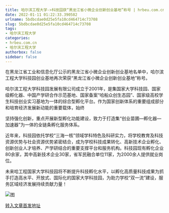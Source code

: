 ```yaml
---
title: 哈尔滨工程大学->科技园获“黑龙江省小微企业创新创业基地”称号 | hrbeu.com.cn
date: 2022-01-11 01:22:33.390582
urlname: 5bdbcdae0d25e5fa10cd464714c73708
slug: 5bdbcdae0d25e5fa10cd464714c73708
tags: 
- 哈尔滨工程大学
categories:
- hrbeu.com.cn
- 哈尔滨工程大学
authorbox: false
sidebar: false
---
```

在黑龙江省工业和信息化厅公示的黑龙江省小微企业创新创业基地名单中，哈尔滨工程大学科技园创业基地再次荣获“黑龙江省小微企业创新创业基地”称号。

哈尔滨工程大学科技园发展有限公司成立于2001年，是集国家大学科技园、国家级孵化器、中国产学研合作示范基地、国家备案“哈船众创生态园”、国家级高校学生科技创业实习基地为一体的综合型孵化平台。作为国家创新体系的重要组成部分和培育经济发展新动能的重要载体，始终
<!--more-->
坚持强化创新，重点开展新型孵化功能建设，致力于打造集“创业苗圃—孵化器—加速器”为一体的全链条孵化服务体系。

近年来，科技园依托学校“三海一核”领域学科特色及科研实力，将学校教育及科技资源优势与社会资源优势紧密结合，成为学校科技成果转化、高新技术企业孵化、创新创业人才培养、产学研结合的重要支撑平台和服务机构。科技园现有孵化企业80余家，其中高新技术企业30家，省军民融合单位11家，为2000余人提供就业岗位。

未来哈工程国家大学科技园将不断提升科技孵化水平，以孵化高质量科技成果为抓手打造高水平、开放式、国际化的国家大学科技园，为助力学校“双一流”建设，服务区域经济发展持续贡献力量！

![图](http://gongxue.cn/__local/9/39/0F/89F9C5173972213B3F2CB360AF4_8957F32B_D908.png)

[转入文章首发地址](http://gongxue.cn/info/1015/69432.htm)